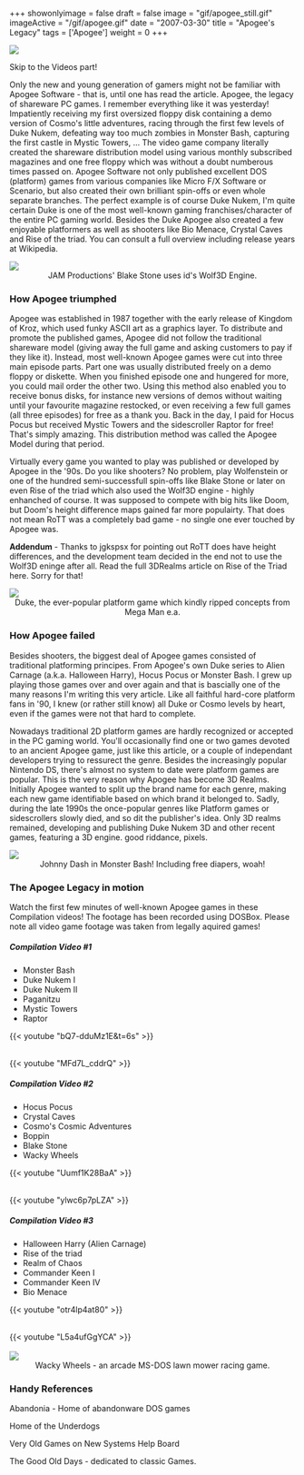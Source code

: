 +++
showonlyimage = false
draft = false
image = "gif/apogee_still.gif"
imageActive = "/gif/apogee.gif"
date = "2007-03-30"
title = "Apogee's Legacy"
tags = ['Apogee']
weight = 0
+++

<img src="/img/articles/Apogee.jpg"/>

<a class="internal" data-to="#vid">Skip to the Videos part!</a>

Only the new and young generation of gamers might not be familiar with Apogee Software - that is, until one has read the article. Apogee, the legacy of shareware PC games. I remember everything like it was yesterday! Impatiently receiving my first oversized floppy disk containing a demo version of Cosmo's little adventures, racing through the first few levels of Duke Nukem, defeating way too much zombies in Monster Bash, capturing the first castle in Mystic Towers, ... The video game company literally created the shareware distribution model using various monthly subscribed magazines and one free floppy which was without a doubt numberous times passed on.
Apogee Software not only published excellent DOS (platform) games from various companies like Micro F/X Software or Scenario, but also created their own brilliant spin-offs or even whole separate branches. The perfect example is of course Duke Nukem, I'm quite certain Duke is one of the most well-known gaming franchises/character of the entire PC gaming world. Besides the Duke Apogee also created a few enjoyable platformers as well as shooters like Bio Menace, Crystal Caves and Rise of the triad. You can consult a full overview including release years at Wikipedia.

<img src="/img/articles/bstone.png"/>
<center>JAM Productions' Blake Stone uses id's Wolf3D Engine.</center>

### How Apogee triumphed

Apogee was established in 1987 together with the early release of Kingdom of Kroz, which used funky ASCII art as a graphics layer. To distribute and promote the published games, Apogee did not follow the traditional shareware model (giving away the full game and asking customers to pay if they like it). Instead, most well-known Apogee games were cut into three main episode parts. Part one was usually distributed freely on a demo floppy or diskette. When you finished episode one and hungered for more, you could mail order the other two. Using this method also enabled you to receive bonus disks, for instance new versions of demos without waiting until your favourite magazine restocked, or even receiving a few full games (all three episodes) for free as a thank you. Back in the day, I paid for Hocus Pocus but received Mystic Towers and the sidescroller Raptor for free! That's simply amazing. This distribution method was called the Apogee Model during that period.

Virtually every game you wanted to play was published or developed by Apogee in the '90s. Do you like shooters? No problem, play Wolfenstein or one of the hundred semi-successfull spin-offs like Blake Stone or later on even Rise of the triad which also used the Wolf3D engine - highly enhanched of course. It was supposed to compete with big hits like Doom, but Doom's height difference maps gained far more populairty. That does not mean RoTT was a completely bad game - no single one ever touched by Apogee was.

**Addendum** - Thanks to jgkspsx for pointing out RoTT does have height differences, and the development team decided in the end not to use the Wolf3D eninge after all. Read the full 3DRealms article on Rise of the Triad here. Sorry for that!

<img src="/img/articles/duke1.png"/>
<center>Duke, the ever-popular platform game which kindly ripped concepts from Mega Man e.a.</center>

### How Apogee failed

Besides shooters, the biggest deal of Apogee games consisted of traditional platforming principes. From Apogee's own Duke series to Alien Carnage (a.k.a. Halloween Harry), Hocus Pocus or Monster Bash. I grew up playing those games over and over again and that is bascially one of the many reasons I'm writing this very article. Like all faithful hard-core platform fans in '90, I knew (or rather still know) all Duke or Cosmo levels by heart, even if the games were not that hard to complete.

Nowadays traditional 2D platform games are hardly recognized or accepted in the PC gaming world. You'll occasionally find one or two games devoted to an ancient Apogee game, just like this article, or a couple of independant developers trying to ressurect the genre. Besides the increasingly popular Nintendo DS, there's almost no system to date were platform games are popular. This is the very reason why Apogee has become 3D Realms. Initially Apogee wanted to split up the brand name for each genre, making each new game identifiable based on which brand it belonged to. Sadly, during the late 1990s the once-popular genres like Platform games or sidescrollers slowly died, and so dit the publisher's idea. Only 3D realms remained, developing and publishing Duke Nukem 3D and other recent games, featuring a 3D engine. good riddance, pixels.

<img src="/img/articles/bash.png"/>
<center>Johnny Dash in Monster Bash! Including free diapers, woah!</center>

### The Apogee Legacy in motion
<a name="vid" id="vid"></a>
Watch the first few minutes of well-known Apogee games in these Compilation videos! The footage has been recorded using DOSBox. Please note all video game footage was taken from legally aquired games!

##### Compilation Video #1

- Monster Bash
- Duke Nukem I
- Duke Nukem II
- Paganitzu
- Mystic Towers
- Raptor

{{< youtube "bQ7-dduMz1E&t=6s" >}}

<br/>
{{< youtube "MFd7L_cddrQ" >}}

##### Compilation Video #2

- Hocus Pocus
- Crystal Caves
- Cosmo's Cosmic Adventures
- Boppin
- Blake Stone
- Wacky Wheels

{{< youtube "Uumf1K28BaA" >}}

<br/>
{{< youtube "ylwc6p7pLZA" >}}


##### Compilation Video #3

- Halloween Harry (Alien Carnage)
- Rise of the triad
- Realm of Chaos
- Commander Keen I
- Commander Keen IV
- Bio Menace

{{< youtube "otr4lp4at80" >}}

<br/>
{{< youtube "L5a4ufGgYCA" >}}
<br/>
<br/>

<img src="/img/articles/wheels.png"/>
<center>Wacky Wheels - an arcade MS-DOS lawn mower racing game.</center>

### Handy References

Abandonia - Home of abandonware DOS games

Home of the Underdogs

Very Old Games on New Systems Help Board

The Good Old Days - dedicated to classic Games.
